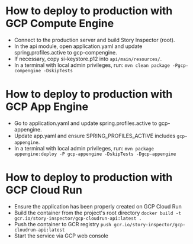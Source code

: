 # How to deploy to production with GCP Compute Engine
- Connect to the production server and build Story Inspector (root).
- In the api module, open application.yaml and update spring.profiles.active to gcp-compengine.
- If necessary, copy si-keystore.p12 into `api/main/resources/`.
- In a terminal with local admin privileges, run: `mvn clean package -Pgcp-compengine -DskipTests`

# How to deploy to production with GCP App Engine
- Go to application.yaml and update spring.profiles.active to gcp-appengine.
- Update app.yaml and ensure SPRING_PROFILES_ACTIVE includes `gcp-appengine`.
- In a terminal with local admin privileges, run: `mvn package appengine:deploy -P gcp-appengine -DskipTests -Dgcp-appengine`

# How to deploy to production with GCP Cloud Run
- Ensure the application has been properly created on GCP Cloud Run
- Build the container from the project's root directory `docker build -t gcr.io/story-inspector/gcp-cloudrun-api:latest .`
- Push the container to GCR registry `push gcr.io/story-inspector/gcp-cloudrun-api:latest`
- Start the service via GCP web console 